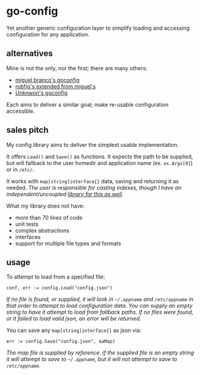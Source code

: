 
# go-config

Yet another generic configuration layer to simplify loading and accessing configuration for any application.


## alternatives

Mine is not the only, nor the first; there are many others:

- [miguel branco's goconfig](https://github.com/miguel-branco/goconfig)
- [robfig's extended from miguel's](https://github.com/robfig/config)
- [Unknwon's goconfig](https://github.com/Unknwon/goconfig)

Each aims to deliver a similar goal; make re-usable configuration accessible.


## sales pitch

My config library aims to deliver the simplest usable implementation.

It offers `Load()` and `Save()` as functions.  It expects the path to be supplied, but will fallback to the user homedir and application name (ex. `os.Args[0]`) or in `/etc/`.

It works with `map[string]interface{}` data, saving and returning it as needed.  _The user is responsible for casting indexes, though I have an independent/uncoupled [library for this as well](https://github.com/cdelorme/go-maps)._

What my library does not have:

- more than 70 lines of code
- unit tests
- complex abstractions
- interfaces
- support for multiple file types and formats


## usage

To attempt to load from a specified file:

    conf, err := config.Load("config.json")

_If no file is found, or supplied, it will look in `~/.appname` and `/etc/appname` in that order to attempt to load configuration data.  You can supply an empty string to have it attempt to load from fallback paths.  If no files were found, or it failed to load valid json, an error will be returned._

You can save any `map[string]interface{}` as json via:

    err := config.Save("config.json", &aMap)

_The map file is supplied by reference.  if the supplied file is an empty string it will attempt to save to `~/.appname`, but it will not attempt to save to `/etc/appname`._

